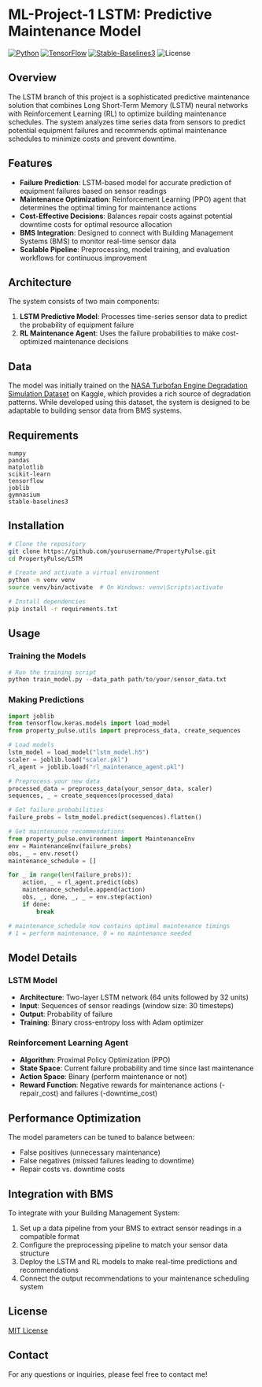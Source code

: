 # ML-Project-1 LSTM: Predictive Maintenance Model

[![Python](https://img.shields.io/badge/Python-3.8%2B-blue)](https://www.python.org/)
[![TensorFlow](https://img.shields.io/badge/TensorFlow-2.0%2B-orange)](https://www.tensorflow.org/)
[![Stable-Baselines3](https://img.shields.io/badge/StableBaselines3-Latest-green)](https://stable-baselines3.readthedocs.io/)
![License](https://img.shields.io/badge/license-CC%20BY--NC--ND%204.0%20International-blue.svg)

## Overview

The LSTM branch of this project is a sophisticated predictive maintenance solution that combines Long Short-Term Memory (LSTM) neural networks with Reinforcement Learning (RL) to optimize building maintenance schedules. The system analyzes time series data from sensors to predict potential equipment failures and recommends optimal maintenance schedules to minimize costs and prevent downtime.

## Features

- **Failure Prediction**: LSTM-based model for accurate prediction of equipment failures based on sensor readings
- **Maintenance Optimization**: Reinforcement Learning (PPO) agent that determines the optimal timing for maintenance actions
- **Cost-Effective Decisions**: Balances repair costs against potential downtime costs for optimal resource allocation
- **BMS Integration**: Designed to connect with Building Management Systems (BMS) to monitor real-time sensor data
- **Scalable Pipeline**: Preprocessing, model training, and evaluation workflows for continuous improvement

## Architecture

The system consists of two main components:

1. **LSTM Predictive Model**: Processes time-series sensor data to predict the probability of equipment failure
2. **RL Maintenance Agent**: Uses the failure probabilities to make cost-optimized maintenance decisions

## Data

The model was initially trained on the [NASA Turbofan Engine Degradation Simulation Dataset](https://www.kaggle.com/datasets/behrad3d/nasa-cmaps) on Kaggle, which provides a rich source of degradation patterns. While developed using this dataset, the system is designed to be adaptable to building sensor data from BMS systems.

## Requirements

```
numpy
pandas
matplotlib
scikit-learn
tensorflow
joblib
gymnasium
stable-baselines3
```

## Installation

```bash
# Clone the repository
git clone https://github.com/yourusername/PropertyPulse.git
cd PropertyPulse/LSTM

# Create and activate a virtual environment
python -m venv venv
source venv/bin/activate  # On Windows: venv\Scripts\activate

# Install dependencies
pip install -r requirements.txt
```

## Usage

### Training the Models

```python
# Run the training script
python train_model.py --data_path path/to/your/sensor_data.txt
```

### Making Predictions

```python
import joblib
from tensorflow.keras.models import load_model
from property_pulse.utils import preprocess_data, create_sequences

# Load models
lstm_model = load_model("lstm_model.h5")
scaler = joblib.load("scaler.pkl")
rl_agent = joblib.load("rl_maintenance_agent.pkl")

# Preprocess your new data
processed_data = preprocess_data(your_sensor_data, scaler)
sequences, _ = create_sequences(processed_data)

# Get failure probabilities
failure_probs = lstm_model.predict(sequences).flatten()

# Get maintenance recommendations
from property_pulse.environment import MaintenanceEnv
env = MaintenanceEnv(failure_probs)
obs, _ = env.reset()
maintenance_schedule = []

for _ in range(len(failure_probs)):
    action, _ = rl_agent.predict(obs)
    maintenance_schedule.append(action)
    obs, _, done, _, _ = env.step(action)
    if done:
        break

# maintenance_schedule now contains optimal maintenance timings
# 1 = perform maintenance, 0 = no maintenance needed
```

## Model Details

### LSTM Model

- **Architecture**: Two-layer LSTM network (64 units followed by 32 units)
- **Input**: Sequences of sensor readings (window size: 30 timesteps)
- **Output**: Probability of failure
- **Training**: Binary cross-entropy loss with Adam optimizer

### Reinforcement Learning Agent

- **Algorithm**: Proximal Policy Optimization (PPO)
- **State Space**: Current failure probability and time since last maintenance
- **Action Space**: Binary (perform maintenance or not)
- **Reward Function**: Negative rewards for maintenance actions (-repair_cost) and failures (-downtime_cost)

## Performance Optimization

The model parameters can be tuned to balance between:

- False positives (unnecessary maintenance)
- False negatives (missed failures leading to downtime)
- Repair costs vs. downtime costs

## Integration with BMS

To integrate with your Building Management System:
1. Set up a data pipeline from your BMS to extract sensor readings in a compatible format
2. Configure the preprocessing pipeline to match your sensor data structure
3. Deploy the LSTM and RL models to make real-time predictions and recommendations
4. Connect the output recommendations to your maintenance scheduling system

## License

[MIT License](LICENSE)

## Contact

For any questions or inquiries, please feel free to contact me!
